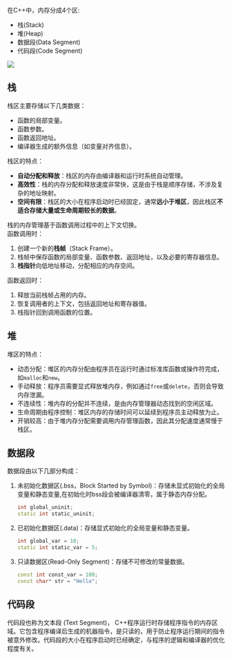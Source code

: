 在C++中，内存分成4个区:
+ 栈(Stack)
+ 堆(Heap)
+ 数据段(Data Segment)
+ 代码段(Code Segment)

![](assets/内存布局.png)

## 栈

栈区主要存储以下几类数据：
+ 函数的局部变量。
+ 函数参数。
+ 函数返回地址。
+ 编译器生成的额外信息（如变量对齐信息）。

栈区的特点：
+ **自动分配和释放**：栈区的内存由编译器和运行时系统自动管理。
+ **高效性**：栈的内存分配和释放速度非常快，这是由于栈是顺序存储，不涉及复杂的地址映射。
+ **空间有限**：栈区的大小在程序启动时已经固定，通常**远小于堆区**，因此栈区**不适合存储大量或生命周期较长的数据**。

栈的内存管理基于函数调用过程中的上下文切换。  
函数调用时：
1. 创建一个新的**栈帧**（Stack Frame）。
2. 栈帧中保存函数的局部变量、函数参数、返回地址，以及必要的寄存器信息。
3. **栈指针**向低地址移动，分配相应的内存空间。

函数返回时：
1. 释放当前栈帧占用的内存。
2. 恢复调用者的上下文，包括返回地址和寄存器值。
3. 栈指针回到调用函数的位置。

## 堆
堆区的特点：
+ 动态分配：堆区的内存分配由程序员在运行时通过标准库函数或操作符完成，如`malloc`和`new`。
+ 手动释放：程序员需要显式释放堆内存，例如通过`free`或`delete`，否则会导致内存泄漏。
+ 不连续性：堆内存的分配并不连续，是由内存管理器动态找到的空闲区域。
+ 生命周期由程序控制：堆区内存的存储时间可以延续到程序员主动释放为止。
+ 开销较高：由于堆内存分配需要调用内存管理函数，因此其分配速度通常慢于栈区。

## 数据段
数据段由以下几部分构成：
1. 未初始化数据区(.bss，Block Started by Symbol)：存储未显式初始化的全局变量和静态变量,在初始化时bss段会被编译器清零，属于静态内存分配。
    ```cpp
    int global_uninit;
    static int static_uninit;
    ```
2. 已初始化数据区(.data)：存储显式初始化的全局变量和静态变量。
    ```cpp
    int global_var = 10;
    static int static_var = 5;
    ```

3. 只读数据区(Read-Only Segment)：存储不可修改的常量数据。
    ```cpp
    const int const_var = 100;
    const char* str = "Hello";
    ```

## 代码段
代码段也称为文本段 (Text Segment)， C++程序运行时存储程序指令的内存区域。它包含程序编译后生成的机器指令，是只读的，用于防止程序运行期间的指令被意外修改。代码段的大小在程序启动时已经确定，与程序的逻辑和编译器的优化程度有关。

